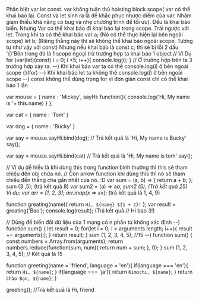 <!-- // Hoisting -->
Phân biệt var let const.
var không tuân thủ hoisting block scope( var có thể khai báo lại. Const và let sinh ra là để khắc phục nhược điểm của var. Nhằm giảm thiểu khả năng có bug và nhẹ chương trình để tối ưu).
Đều là khai báo biến. Nhưng
Var có thể khai báo đi khai báo lại trong scope. Trái ngược với let. Trong khi ta có thể khai báo
var a; (Nó có thể thực hiện lại bên ngoài scope)
let b;  (Riêng thằng này thì sẽ không thể khai báo ngoài scope. Tương tự như vậy với const)
Nhưng nếu khai báo là const c; thì sẽ bị lỗi
2 dấu '{}'Bên trong đó là 1 scope ngoại trừ trường hợp ta khai báo 1 object
// Ví Dụ
for (var(let)(const) i = 0; i <5; i++){
    console.log(i);
}
// Ở trường hợp trên ta 3 trường hợp xảy ra.
--) Khi khai báo var ta có thể console.log(i) ở bên ngoài scope {}(for)
--) Khi khai báo let ta không thể console.log(i) ở bên ngoài scope
--) const không thể dùng trong for vì đơn giản const chỉ có thể khai báo 1 lần
<!-- Function Content và method .bind()-->
var mouse = {
  name : 'Mickey',
  sayHi: function(){
    console.log('Hi, My name is '+ this.name)
  }
};

var cat = {
  name : 'Tom'
}

var dog = {
  name : 'Bucky'
}

var say = mouse.sayHi.bind(dog);
// Trả kết quả là 'Hi, My name is Bucky'
say();

var say = mouse.sayHi.bind(cat)
// Trả kết quả là 'Hi, My name is tom'
say();
<!-- Arrow Function -->
// Ví dụ dễ hiểu là khi dùng this trong function bình thường thì this sẽ tham chiếu đến obj chứa nó.
// Còn arrow function khi dùng this thì nó sẽ tham chiếu đến thằng cha gần nhất của nó. :D
var sum = (a, b) => {
  return a + b;
};
sum (3 ,5);  (trả kết quả 8)
var sum2 = (a) => a*a;
sum2 (5);   (Trả kết quả 25)
Ví dụ: 
var arr = [1, 2, 3];
arr.map(x => x*x);  (trả kết quả là 1, 4, 9)
<!-- Template String -->
function greating(name){
  return `Hi, ${name} ${1 + 2}!`
};
var result = greating('Bao');
console.log(result);  (Trả kết quả // Hi bao 3!)
<!-- Arguments -->
// Dùng để biến đổi dữ liệu của 1 mạng có n phần tử không xác định
--) function sum() {
      let result = 0;
      for(let i = 0; i < arguments.length; i++){
        result += arguments[i];
      }
    return result;
    }
    sum (1, 2, 3, 4, 5); //15
--) function sum() {
      const numbers = Array.from(arguments);
      return numbers.reduce(function(sum, num){
        return num + sum;
      }, 0);
    }
    sum (1, 2, 3, 4, 5);  // Kết quả là 15
<!-- Default Parameters -->
function greeting(name = 'friend', language = 'en'){
  if(language === 'en'){
    return `Hi, ${name}`;
  }
  if(language === 'ja'){
    return `Kimochi, ${name}`;
  }
  return `Chào Bạn, ${name}`;
}

greeting();  //Trả kết quả là Hi, friend
